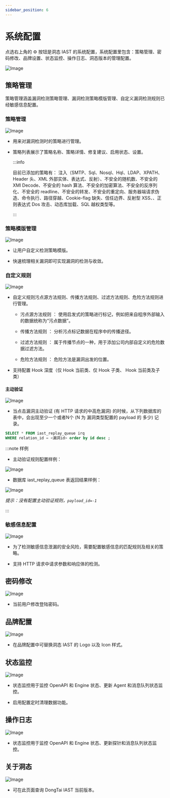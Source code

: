 ```yaml
---
sidebar_position: 6
---
```


# 系统配置

点选右上角的 ⚙️ 按钮是洞态 IAST 的系统配置，系统配置里包含：策略管理、密码修改、品牌设置、状态监控、操作日志、洞态版本的管理配置。

![Image](images/zh_bars.png)

## 策略管理
策略管理涵盖漏洞检测策略管理、漏洞检测策略模版管理、自定义漏洞检测规则已经敏感信息配置。

### 策略管理

![Image](images/zh_policy_management.png "")

* 用来对漏洞检测时的策略进行管理。

* 策略列表展示了策略名称、策略详情、修复建议、启用状态、设置。

	:::info

	目前已添加的策略有：
	注入（SMTP、Sql、Nosql、Hql、LDAP、XPATH、Header 头、XML 外部实体、表达式、反射）、不安全的随机数、不安全的 XMl Decode、不安全的 hash 算法、不安全的加密算法、不安全的反序列化、不安全的 readline、不安全的转发、不安全的重定向、服务器端请求伪造、命令执行、路径穿越、Cookie-flag 缺失、信任边界、反射型 XSS、、正则表达式 Dos 攻击、动态库加载、SQL 越权类型等。

	:::

### 策略模版管理

![Image](images/zh_policy_template.png "")

* 让用户自定义检测策略模版。

* 快速梳理相关漏洞即可实现漏洞的检测与收敛。

### 自定义规则

![Image](images/zh_rule.png "")

* 自定义规则污点源方法规则、传播方法规则、过滤方法规则、危险方法规则进行管理。
	
	* 污点源方法规则 ： 使用启发式的策略进行标记，例如把来自程序外部输入的数据统称为“污点数据”。

	* 传播方法规则 ： 分析污点标记数据在程序中的传播途径。

	* 过滤方法规则 ： 属于传播节点的一种，用于添加公司内部自定义的危险数据过滤方法。

	* 危险方法规则 ： 危险方法是漏洞出发的位置。

* 支持配置 Hook 深度（仅 Hook 当前类、仅 Hook 子类、 Hook 当前类及子类）

#### 主动验证

![Image](images/zh_replay_rule.png "")

* 当点击漏洞主动验证 (有 HTTP 请求的中高危漏洞) 的时候，从下列数据库的表中，会出现至少一个或者N个 (N 为 漏洞类型配置的 payload 的 多少) 记录。

``` sql
SELECT * FROM iast_replay_queue irq
WHERE relation_id = <漏洞id> order by id desc ; 
```
:::note 样例

* 主动验证规则配置样例：

![Image](images/zh_replay_rule_sample.png "")

* 数据库 iast_replay_queue 表返回结果样例：

![Image](images/zh_replay_result.png "")

*提示：没有配置主动验证规则，`payload_id=-1`*

:::

### 敏感信息配置

![Image](images/zh_sensitive_management.png "")

* 为了检测敏感信息泄漏的安全风险，需要配置敏感信息的匹配规则及相关的策略。

* 支持 HTTP 请求中请求参数和响应体的检测。

## 密码修改

![Image](images/zh_change_pwd.png "")

* 当前用户修改登陆密码。

## 品牌配置

![Image](images/zh_dongtai_logo.png "")

* 在品牌配置中可替换洞态 IAST 的 Logo 以及 Icon 样式。

## 状态监控

![Image](images/zh_dongtai_status.png "")

* 状态监控用于监控 OpenAPI 和 Engine 状态、更新 Agent 和消息队列状态监控。

* 启用配置定时清理数据功能。

## 操作日志

![Image](images/zh_dongtai_log.png "")

* 状态监控用于监控 OpenAPI 和 Engine 状态、更新探针和消息队列状态监控。

## 关于洞态

![Image](images/zh_dongtai_version.png "")

* 可在此页面查询 DongTai IAST 当前版本。
